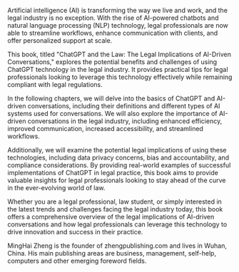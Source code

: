 
Artificial intelligence (AI) is transforming the way we live and work, and the legal industry is no exception. With the rise of AI-powered chatbots and natural language processing (NLP) technology, legal professionals are now able to streamline workflows, enhance communication with clients, and offer personalized support at scale.

This book, titled "ChatGPT and the Law: The Legal Implications of AI-Driven Conversations," explores the potential benefits and challenges of using ChatGPT technology in the legal industry. It provides practical tips for legal professionals looking to leverage this technology effectively while remaining compliant with legal regulations.

In the following chapters, we will delve into the basics of ChatGPT and AI-driven conversations, including their definitions and different types of AI systems used for conversations. We will also explore the importance of AI-driven conversations in the legal industry, including enhanced efficiency, improved communication, increased accessibility, and streamlined workflows.

Additionally, we will examine the potential legal implications of using these technologies, including data privacy concerns, bias and accountability, and compliance considerations. By providing real-world examples of successful implementations of ChatGPT in legal practice, this book aims to provide valuable insights for legal professionals looking to stay ahead of the curve in the ever-evolving world of law.

Whether you are a legal professional, law student, or simply interested in the latest trends and challenges facing the legal industry today, this book offers a comprehensive overview of the legal implications of AI-driven conversations and how legal professionals can leverage this technology to drive innovation and success in their practice.

MingHai Zheng is the founder of zhengpublishing.com and lives in Wuhan, China. His main publishing areas are business, management, self-help, computers and other emerging foreword fields.
